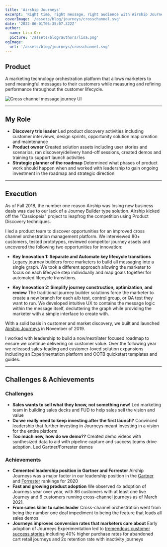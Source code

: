 ```yaml
---
title: 'Airship Journeys'
excerpt: 'Right time, right message, right audience with Airship Journeys'
coverImage: '/assets/blog/journeys/crosschannel.svg'
date: '2022-06-01T05:35:07.322Z'
author:
  name: Lisa Orr
  picture: '/assets/blog/authors/lisa.png'
ogImage:
  url: '/assets/blog/journeys/crosschannel.svg'
---
```


## Product
A marketing technology orchestration platform that allows marketers to send meaningful messages to their customers while measuring and refining performance throughout the customer lifecycle.

![Cross channel message journey UI](/assets/blog/journeys/journeycover.png)

---
 
## My Role
* **Discovery trio leader** Led product discovery activities including customer interviews, design sprints, opportunity solution map creation and maintenance
* **Product owner** Created solution assets including user stories and scenarios, ran discovery/delivery hand-off sessions, created demos and training to support launch activities
* **Strategic planner of the roadmap** Determined what phases of product work should happen when and worked with leadership to gain ongoing investment in the roadmap and strategic direction

---

## Execution
As of Fall 2018, the number one reason Airship was losing new business deals was due to our lack of a Journey Builder type solution. Airship kicked off the "Cassiopeia" project to leapfrog the competition using Product Discovery techniques.

I led a product team to discover opportunities for an improved cross channel orchestration management platform. We interviewed 80+ customers, tested prototypes, reviewed competitor journey assets and uncovered the following two opportunities for innovation: 

* **Key Innovation 1: Separate and Automate key lifecycle transitions** Legacy journey builders force marketers to build all messaging into a single graph. We took a different approach allowing the marketer to focus on each lifecycle step individually and map goals together for automated lifecycle transitions.

* **Key Innovation 2: Simplify journey construction, optimization, and review** The traditional journey builder solutions force the marketer to create a new branch for each a/b test, control group, or QA test they want to run. We developed intuitive UX to contains the message logic within the message itself, decluttering the graph while providing the marketer with a simple interface to create with. 

With a solid basis in customer and market discovery, we built and launched [Airship Journeys](https://www.airship.com/app-experience-platform/customer-journey-optimization/journeys/) in November of 2019. 

I worked with leadership to build a now/next/later focused roadmap to ensure we continue delivering on customer value. Over the following year we released sales-leading and customer-loved solution expansions including an Experimentation platform and OOTB quickstart templates and guides. 

---

## Challenges & Achievements

### Challenges
* **Sales wants to sell what they know, not something new!** Led marketing team in building sales decks and FUD to help sales sell the vision and value
* **Do we really need to keep investing after the first launch?** Convinced leadership that further investing in Journeys meant investing in a vision for the entire platform
* **Too much new, how do we demo??** Created demo videos with synthesized data to aid with pipeline capture and success teams drive adoption. Led Gartner/Forrester demos

### Achievements
* **Cemented leadership position in Gartner and Forrester** Airship Journeys was a major factor in our leadership position in the [Gartner](https://www.businesswire.com/news/home/20201029005886/en/Airship-Named-a-Leader-in-the-2020-Gartner-Magic-Quadrant-for-Mobile-Marketing-Platforms) and [Forrester](https://www.airship.com/resources/analyst-report/forrester-wave-mobile-engagement-automation-q3-2020/) rankings for 2020
* **Fast and growing product adoption** We observed 4x adoption of Journeys year over year, with 86 customers with at least one live Journey and 6 customers running cross-channel journeys as of March 2021.
* **From sales killer to sales leader** Cross-channel orchestration went from being the number one deal impediment to being the feature that leads all sales demos
* **Journeys improves conversion rates that marketers care about** Early adoption of Journeys Experimentation led to [tremendous customer success stories](https://www.airship.com/company/press-releases/airship-journeys-powers-massive-conversion-gains-for-brands-across-the-globe/) including 40% higher purchase rates for abandoned cart retail journeys and 2x retention rate with inactivity journeys



